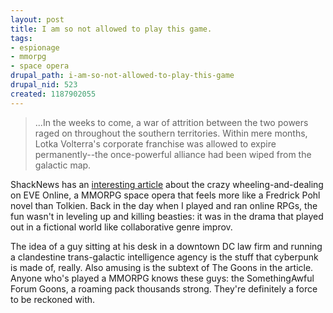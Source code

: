 ```yaml
--- 
layout: post
title: I am so not allowed to play this game.
tags: 
- espionage
- mmorpg
- space opera
drupal_path: i-am-so-not-allowed-to-play-this-game
drupal_nid: 523
created: 1187902055
---
```

<blockquote>...In the weeks to come, a war of attrition between the two powers raged on throughout the southern territories. Within mere months, Lotka Volterra's corporate franchise was allowed to expire permanently--the once-powerful alliance had been wiped from the galactic map.</blockquote>

ShackNews has an <a href="http://www.shacknews.com/featuredarticle.x?id=527">interesting article</a> about the crazy wheeling-and-dealing on EVE Online, a MMORPG space opera that feels more like a Fredrick Pohl novel than Tolkien. Back in the day when I played and ran online RPGs, the fun wasn't in leveling up and killing beasties: it was in the drama that played out in a fictional world like collaborative genre improv.

The idea of a guy sitting at his desk in a downtown DC law firm and running a clandestine trans-galactic intelligence agency is the stuff that cyberpunk is made of, really. Also amusing is the subtext of The Goons in the article. Anyone who's played a MMORPG knows these guys: the SomethingAwful Forum Goons, a roaming pack thousands strong. They're definitely a force to be reckoned with.

